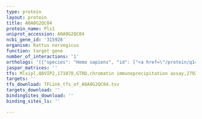 ```yaml
---
type: protein
layout: protein
title: A0A0G2QC04
protein_name: Pls1
uniprot_accession: A0A0G2QC04
ncbi_gene_id: '315926'
organism: Rattus norvegicus
function: target gene
number_of_interactions: '1'
orthologs: '[{"species": "Homo sapiens", "id": ["<a href=\"/protein/q14651\">Q14651</a>"]}, {"species": "Mus musculus", "id": ["<a href=\"/protein/q3v0k9\">Q3V0K9</a>"]}, {"species": "Drosophila melanogaster", "id": ["Q8IQZ8"]}, {"species": "Saccharomyces cerevisiae", "id": ["<a href=\"/protein/p32599\">P32599</a>"]}]'
jaspar_matrices: ''
tfs: Mlxipl,Q8VIP2,171078,GTRD,chromatin immunoprecipitation assay,27924024%5Buid%5D,No
targets: ''
tfs_download: TFLink_tfs_of_A0A0G2QC04.tsv
targets_download: ''
bindingSites_download: ''
binding_sites_ls: ''

---
```

